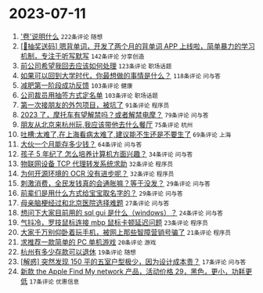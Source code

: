 # 2023-07-11

1. ['卷'说明什么](https://www.v2ex.com/t/955676) `222条评论` `随想`
1. [[🎁抽奖送码] 嗯背单词，开发了两个月的背单词 APP 上线啦，简单暴力的学习机制，专注于听写默写](https://www.v2ex.com/t/955717) `142条评论` `分享创造`
1. [前公司希望我回去应该如何处理](https://www.v2ex.com/t/955698) `123条评论` `职场话题`
1. [如果可以回到大学时代，你最想做的事情是什么？](https://www.v2ex.com/t/955714) `118条评论` `问与答`
1. [减肥第一阶段成功反馈](https://www.v2ex.com/t/955704) `103条评论` `健康`
1. [公司裁员用抽签方式定名单](https://www.v2ex.com/t/955741) `103条评论` `职场话题`
1. [第一次接朋友的外包项目，被坑了](https://www.v2ex.com/t/955810) `91条评论` `程序员`
1. [2023 了，摩托车有望解禁吗？或者解禁电摩？](https://www.v2ex.com/t/955813) `79条评论` `问与答`
1. [朋友从北京来杭州玩,我应该带他去什么餐厅](https://www.v2ex.com/t/955767) `75条评论` `杭州`
1. [吐槽:太难了,在上海看病太难了,建议能不生还是不要生了](https://www.v2ex.com/t/955935) `69条评论` `上海`
1. [大伙一个月能存多少钱？](https://www.v2ex.com/t/955824) `64条评论` `问与答`
1. [孩子 5 年纪了 怎么培养计算机方面兴趣？](https://www.v2ex.com/t/955888) `34条评论` `问与答`
1. [物联网设备 TCP 代理转发系统求助](https://www.v2ex.com/t/955895) `32条评论` `程序员`
1. [为何开源环境的 OCR 没有进步呢？](https://www.v2ex.com/t/955673) `32条评论` `程序员`
1. [刺激消费，全民发钱真的会通胀嘛？等于没发？](https://www.v2ex.com/t/955956) `29条评论` `问与答`
1. [前辈们是用什么方式给宝宝取名字的？](https://www.v2ex.com/t/955720) `29条评论` `问与答`
1. [母亲脑梗经过和北京医院选择难题](https://www.v2ex.com/t/955769) `27条评论` `问与答`
1. [想问下大家目前用的 sql gui 是什么（windows）？](https://www.v2ex.com/t/955678) `24条评论` `问与答`
1. [气抖冷，罗技鼠标连接 mbp 鼠标卡顿延迟问题](https://www.v2ex.com/t/955700) `23条评论` `程序员`
1. [大家千万别仰卧着玩手机，被网上那些智障营销号骗了](https://www.v2ex.com/t/955718) `21条评论` `程序员`
1. [求推荐一款简单的 PC 单机游戏](https://www.v2ex.com/t/955787) `20条评论` `游戏`
1. [杭州有多少存款可以退休](https://www.v2ex.com/t/955706) `19条评论` `随想`
1. [[解惑] 突然发现 150 平的五室户型极少，因为设计成本贵？](https://www.v2ex.com/t/955807) `17条评论` `问与答`
1. [新款 the Apple Find My network 产品，活动价格 29，黑色，更小，功耗更低](https://www.v2ex.com/t/955747) `17条评论` `优惠信息`
